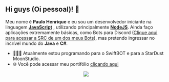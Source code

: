 <strong> <h2> Hi guys (Oi pessoal)! 👋</h2> </strong>

<p>
 Meu nome é <strong>Paulo Henrique</strong> e eu sou um desenvolvedor iniciante na linguagem <strong> <a href="https://www.javascript.com/"> JavaScript</a></strong> , utilizando principalmente <strong> <a href="https://nodejs.org/en/"> NodeJS</a></strong>. Ainda faço aplicações extremamente básicas, como Bots para Discord (<a href="https://github.com/SrWhale/Pterodactyl-Panel">Clique aqui para acessar a SRC de um dos meus Bots</a>), mas pretendo ingressar no incrível mundo do <strong>Java</strong> e <strong>C#</strong>. 

- 👨🏽‍💻 Atualmente estou programando para o SwiftBOT e para a StarDust MoonStudio.
- 🌐 Você pode acessar meu portifólio [clicando aqui](https://github.com/SrWhale/)
</p>

<p align = "center">
 <img src = "https://github-readme-stats.vercel.app/api?username=srwhale&show_icons=true&theme=chartreuse-dark&line_height=27">
 </p>

